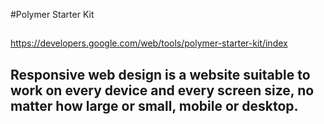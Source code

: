 #Polymer Starter Kit


##
https://developers.google.com/web/tools/polymer-starter-kit/index



<h2>Responsive web design is a website suitable to work on every device and every screen size, no matter how large or small, mobile or desktop. </h2>

































